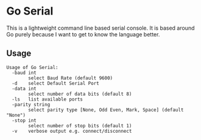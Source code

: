 # Go Serial

This is a lightweight command line based serial console. It is based around Go purely because I want to get to know the language better.


## Usage
```
Usage of Go Serial:
  -baud int
        select Baud Rate (default 9600)
  -d    select Default Serial Port
  -data int
        select number of data bits (default 8)
  -ls   list available ports
  -parity string
        select parity type [None, Odd Even, Mark, Space] (default "None")
  -stop int
        select number of stop bits (default 1)
  -v    verbose output e.g. connect/disconnect
```